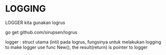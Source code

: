 # LOGGING 
LOGGER
kita gunakan logrus

go get github.com/sirupsen/logrus

logger : struct utama (inti) pada logrus, fungsinya untuk melakukan logging
to make logger use func New(), the result(return) is pointer to logger

